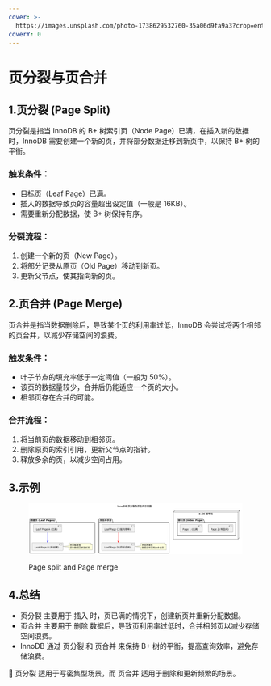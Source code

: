 ```yaml
---
cover: >-
  https://images.unsplash.com/photo-1738629532760-35a06d9fa9a3?crop=entropy&cs=srgb&fm=jpg&ixid=M3wxOTcwMjR8MHwxfHJhbmRvbXx8fHx8fHx8fDE3MzkyNjExODl8&ixlib=rb-4.0.3&q=85
coverY: 0
---
```


# 页分裂与页合并

## 1.页分裂 (Page Split)

页分裂是指当 InnoDB 的 B+ 树索引页（Node Page）已满，在插入新的数据时，InnoDB 需要创建一个新的页，并将部分数据迁移到新页中，以保持 B+ 树的平衡。

### 触发条件：

* 目标页（Leaf Page）已满。
* 插入的数据导致页的容量超出设定值（一般是 16KB）。
* 需要重新分配数据，使 B+ 树保持有序。

### 分裂流程：

1. 创建一个新的页（New Page）。
2. 将部分记录从原页（Old Page）移动到新页。
3. 更新父节点，使其指向新的页。

## 2.页合并 (Page Merge)

页合并是指当数据删除后，导致某个页的利用率过低，InnoDB 会尝试将两个相邻的页合并，以减少存储空间的浪费。

### 触发条件：

* 叶子节点的填充率低于一定阈值（一般为 50%）。
* 该页的数据量较少，合并后仍能适应一个页的大小。
* 相邻页存在合并的可能。

### 合并流程：

1. 将当前页的数据移动到相邻页。
2. 删除原页的索引引用，更新父节点的指针。
3. 释放多余的页，以减少空间占用。

## 3.示例

<figure><img src="../../../.gitbook/assets/image.png" alt=""><figcaption><p>Page split and Page merge</p></figcaption></figure>

## 4.总结

* 页分裂 主要用于 插入 时，页已满的情况下，创建新页并重新分配数据。
* 页合并 主要用于 删除 数据后，导致页利用率过低时，合并相邻页以减少存储空间浪费。
* InnoDB 通过 页分裂 和 页合并 来保持 B+ 树的平衡，提高查询效率，避免存储浪费。

🔹 页分裂 适用于写密集型场景，而 页合并 适用于删除和更新频繁的场景。
